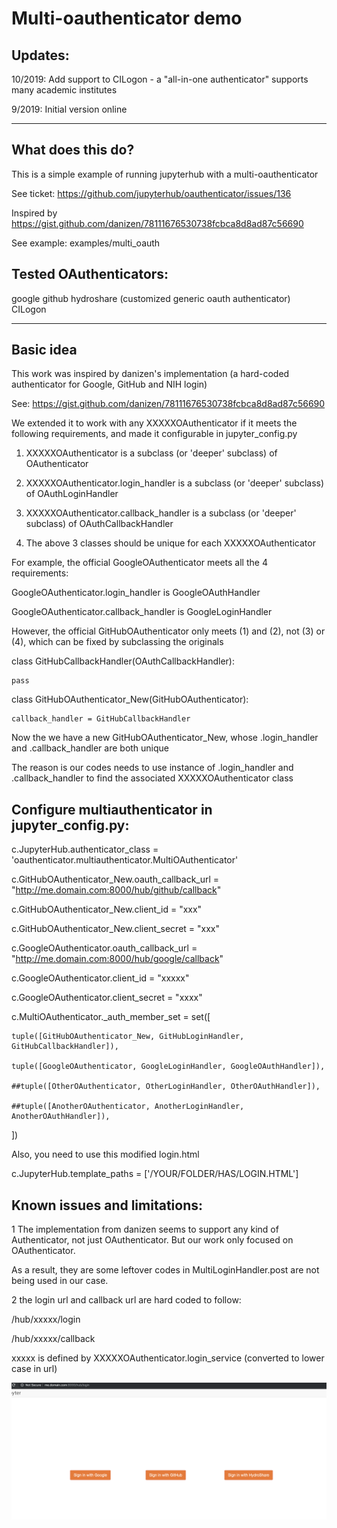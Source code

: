 # Multi-oauthenticator demo

## Updates:

10/2019: Add support to CILogon - a "all-in-one authenticator" supports many academic institutes

9/2019: Initial version online

----------------
## What does this do?

This is a simple example of running jupyterhub with a multi-oauthenticator

See ticket: https://github.com/jupyterhub/oauthenticator/issues/136

Inspired by https://gist.github.com/danizen/78111676530738fcbca8d8ad87c56690

See example: examples/multi_oauth


## Tested OAuthenticators:
google
github
hydroshare (customized generic oauth authenticator)
CILogon

----------------

## Basic idea

This work was inspired by danizen's implementation (a hard-coded authenticator for Google, GitHub and NIH login)

See: https://gist.github.com/danizen/78111676530738fcbca8d8ad87c56690

We extended it to work with any XXXXXOAuthenticator if it meets the following requirements, and made it configurable in jupyter_config.py

1)  XXXXXOAuthenticator is a subclass (or 'deeper' subclass) of OAuthenticator

2)  XXXXXOAuthenticator.login_handler is a subclass (or 'deeper' subclass) of OAuthLoginHandler

3)  XXXXXOAuthenticator.callback_handler is a subclass (or 'deeper' subclass) of OAuthCallbackHandler

4)  The above 3 classes should be unique for each XXXXXOAuthenticator

For example, the official GoogleOAuthenticator meets all the 4 requirements:

GoogleOAuthenticator.login_handler is GoogleOAuthHandler

GoogleOAuthenticator.callback_handler is GoogleLoginHandler

However, the official GitHubOAuthenticator only meets (1) and (2), not (3) or (4), which can be fixed by subclassing the originals

class GitHubCallbackHandler(OAuthCallbackHandler):

    pass

class GitHubOAuthenticator_New(GitHubOAuthenticator):

    callback_handler = GitHubCallbackHandler

Now the we have a new GitHubOAuthenticator_New, whose .login_handler and .callback_handler are both unique

The reason is our codes needs to use instance of .login_handler and .callback_handler to find the associated XXXXXOAuthenticator class

## Configure multiauthenticator in  jupyter_config.py:

c.JupyterHub.authenticator_class = 'oauthenticator.multiauthenticator.MultiOAuthenticator'

c.GitHubOAuthenticator_New.oauth_callback_url = "http://me.domain.com:8000/hub/github/callback"

c.GitHubOAuthenticator_New.client_id = "xxx"

c.GitHubOAuthenticator_New.client_secret = "xxx"

c.GoogleOAuthenticator.oauth_callback_url = "http://me.domain.com:8000/hub/google/callback"

c.GoogleOAuthenticator.client_id = "xxxxx"

c.GoogleOAuthenticator.client_secret = "xxxx"

c.MultiOAuthenticator._auth_member_set = set([
    
    tuple([GitHubOAuthenticator_New, GitHubLoginHandler, GitHubCallbackHandler]),
    
    tuple([GoogleOAuthenticator, GoogleLoginHandler, GoogleOAuthHandler]),
    
    ##tuple([OtherOAuthenticator, OtherLoginHandler, OtherOAuthHandler]),
    
    ##tuple([AnotherOAuthenticator, AnotherLoginHandler, AnotherOAuthHandler]),
   
   ])
   
Also, you need to use this modified login.html

c.JupyterHub.template_paths = ['/YOUR/FOLDER/HAS/LOGIN.HTML']

## Known issues and limitations:

1 The implementation from danizen seems to support any kind of Authenticator, not just OAuthenticator. But our work only focused on OAuthenticator.

As a result, they are some leftover codes in MultiLoginHandler.post are not being used in our case.

2 the login url and callback url are hard coded to follow:

/hub/xxxxx/login

/hub/xxxxx/callback

xxxxx is defined by XXXXXOAuthenticator.login_service (converted to lower case in url)

![alt text](multioauth.png "Logo Title Text 1")
